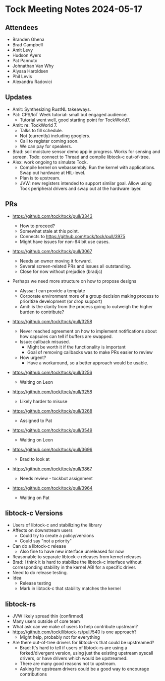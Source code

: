 # Tock Meeting Notes 2024-05-17

## Attendees
- Branden Ghena
- Brad Campbell
- Amit Levy
- Hudson Ayers
- Pat Pannuto
- Johnathan Van Why
- Alyssa Haroldsen
- Phil Levis
- Alexandru Radovici

## Updates

- Amit: Synthesizing RustNL takeaways.
- Pat: CPS/IoT Week tutorial: small but engaged audience.
  - Tutorial went well, good starting point for TockWorld7.
- Amit: re: TockWorld 7.
  - Talks to fill schedule.
  - Not (currently) including googlers.
  - Call to register coming soon.
  - We can pay for speakers.
- Brad: soil moisture sensor demo app in progress. Works for sensing and screen.
  Todo: connect to Thread and compile libtock-c out-of-tree.
- Alex: work ongoing to simulate Tock. 
  - Compile kernel on webassembly. Run the kernel with applications. Swap out
    hardware at HIL-level.
  - Plan is to upstream.
  - JVW: new registers intended to support similar goal. Allow using Tock
    peripheral drivers and swap out at the hardware layer.

## PRs

- https://github.com/tock/tock/pull/3343
  - How to proceed?
  - Somewhat stale at this point.
  - Connects to https://github.com/tock/tock/pull/3975
  - Might have issues for non-64 bit use cases.

- https://github.com/tock/tock/pull/3067
  - Needs an owner moving it forward.
  - Several screen-related PRs and issues all outstanding.
  - Close for now without prejudice (bradjc)

- Perhaps we need more structure on how to propose designs
  - Alyssa: I can provide a template
  - Corporate environment more of a group decision making process to prioritize
    development (or drop support)
  - Amit: is the clarity from the process going to outweigh the higher burden to
    contribute?

- https://github.com/tock/tock/pull/3258
  - Never reached agreement on how to implement notifications about how capsules
    can tell if buffers are swapped.
  - Issue: callback misused.
    - Might be worth it if the functionality is important
    - Goal of removing callbacks was to make PRs easier to review
  - How urgent?
    - Have a workaround, so a better approach would be usable.

- https://github.com/tock/tock/pull/3256
  - Waiting on Leon

- https://github.com/tock/tock/pull/3258
  - Likely harder to misuse

- https://github.com/tock/tock/pull/3268
  - Assigned to Pat

- https://github.com/tock/tock/pull/3549
  - Waiting on Leon

- https://github.com/tock/tock/pull/3696
  - Brad to look at

- https://github.com/tock/tock/pull/3867
  - Needs review - tockbot assignment

- https://github.com/tock/tock/pull/3964
  - Waiting on Pat

## libtock-c Versions

- Users of libtock-c and stabilizing the library
- Affects on downstream users
  - Could try to create a policy/versions
  - Could say "not a priority"
- Can do a libtock-c release
  - Also fine to have new interface unreleased for now
- Reasonable to separate libtock-c releases from kernel releases
- Brad: I think it is hard to stabilize the libtock-c interface without
  corresponding stability in the kernel ABI for a specific driver.
- Need to do release testing.
- Idea
  - Release testing
  - Mark in libtock-c that stability matches the kernel

## libtock-rs

- JVW likely spread thin (confirmed)
- Many users outside of core team
- What ask can we make of users to help contribute upstream?
- https://github.com/tock/libtock-rs/pull/540 is one approach?
  - Might help, probably not for everything
- Are there out-of-tree drivers for libtock-rs that could be upstreamed?
  - Brad: It's hard to tell if users of libtock-rs are using a forked/divergent
    version, using just the existing upstream syscall drivers, or have drivers
    which would be upstreamed.
  - There are many good reasons not to upstream.
  - Asking for upstream drivers could be a good way to encourage contributions
